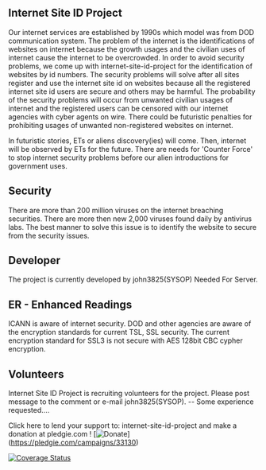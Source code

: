 

## Internet Site ID Project ##
Our internet services are established by 1990s which model was from DOD communication system. The problem of the internet is the identifications of websites on internet because the growth usages and the civilian uses of internet cause the internet to be overcrowded. In order to avoid security problems, we come up with internet-site-id-project for the identification of websites by id numbers. The security problems will solve after all sites register and use the internet site id on websites because all the registered internet site id users are secure and others may be harmful. The probability of the security problems will occur from unwanted civilian usages of internet and the registered users can be censored with our internet agencies with cyber agents on wire.
There could be futuristic penalties for prohibiting usages of unwanted non-registered websites on internet.

In futuristic stories, ETs or aliens discovery(ies) will come. Then, internet will be observed by ETs for the future. There are needs for 'Counter Force' to stop internet security problems before our alien introductions for government uses.

## Security ##
There are more than 200 million viruses on the internet breaching securities.
There are more then new 2,000 viruses found daily by antivirus labs.
The best manner to solve this issue is to identify the website to secure from the security issues.


## Developer ##
The project is currently developed by john3825(SYSOP)
Needed For Server.

## ER - Enhanced Readings ##
ICANN is aware of internet security. DOD and other agencies are aware of the encryption standards for current TSL, SSL security. The current encryption standard for SSL3 is not secure with AES 128bit CBC cypher encryption.

## Volunteers ##
Internet Site ID Project is recruiting volunteers for the project. Please post message to the comment or e-mail john3825(SYSOP). -- Some experience requested....

Click here to lend your support to: internet-site-id-project and make a donation at pledgie.com !
[![Donate](https://pledgie.com/campaigns/33130.png?skin_name=chrome)]
(https://pledgie.com/campaigns/33130)

[![Coverage Status](https://coveralls.io/repos/github/john3825/Application-ID-Project/badge.svg?branch=master)](https://coveralls.io/github/john3825/Application-ID-Project?branch=master)
